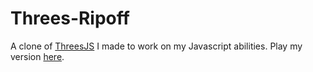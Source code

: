 Threes-Ripoff
=============

A clone of [ThreesJS](http://threesjs.com/) I made to work on my Javascript abilities.
Play my version [here](https://thebugjim.github.io/Threes-Ripoff/).
